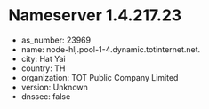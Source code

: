 # Nameserver 1.4.217.23

* as_number: 23969
* name: node-hlj.pool-1-4.dynamic.totinternet.net.
* city: Hat Yai
* country: TH
* organization: TOT Public Company Limited
* version: Unknown
* dnssec: false
